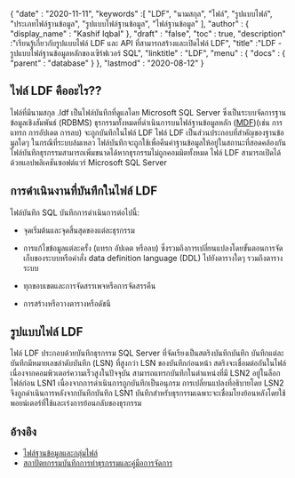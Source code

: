 {
  "date" : "2020-11-11",
  "keywords" :[ "LDF", "นามสกุล", "ไฟล์", "รูปแบบไฟล์", "ประเภทไฟล์ฐานข้อมูล", "รูปแบบไฟล์ฐานข้อมูล", "ไฟล์ฐานข้อมูล" ],
  "author" : {
    "display_name" : "Kashif Iqbal"
},
  "draft" : "false",
  "toc" : true,
  "description" :"เรียนรู้เกี่ยวกับรูปแบบไฟล์ LDF และ API ที่สามารถสร้างและเปิดไฟล์ LDF",
  "title" :"LDF - รูปแบบไฟล์ฐานข้อมูลหลักของเซิร์ฟเวอร์ SQL",
  "linktitle" : "LDF",
  "menu" : {
    "docs" : {
      "parent" : "database"
}
},
  "lastmod" : "2020-08-12"
}

## ไฟล์ LDF คืออะไร??

ไฟล์ที่มีนามสกุล .ldf เป็นไฟล์บันทึกที่ดูแลโดย Microsoft SQL Server ซึ่งเป็นระบบจัดการฐานข้อมูลเชิงสัมพันธ์ (RDBMS) ธุรกรรมทั้งหมดที่ดำเนินการบนไฟล์ฐานข้อมูลหลัก ([MDF](/th/database/mdf/))(เช่น การแทรก การอัปเดต การลบ) จะถูกบันทึกในไฟล์ LDF ไฟล์ LDF เป็นส่วนประกอบที่สำคัญของฐานข้อมูลใดๆ ในกรณีที่ระบบล้มเหลว ไฟล์บันทึกจะถูกใช้เพื่อคืนค่าฐานข้อมูลให้อยู่ในสถานะที่สอดคล้องกัน ไฟล์บันทึกธุรกรรมสามารถเพิ่มขนาดได้หากธุรกรรมไม่ถูกคอมมิตทั้งหมด ไฟล์ LDF สามารถเปิดได้ด้วยแอปพลิเคชันซอฟต์แวร์ Microsoft SQL Server

## การดำเนินงานที่บันทึกในไฟล์ LDF

ไฟล์บันทึก SQL บันทึกการดำเนินการต่อไปนี้:

* จุดเริ่มต้นและจุดสิ้นสุดของแต่ละธุรกรรม

* การแก้ไขข้อมูลแต่ละครั้ง (แทรก อัปเดต หรือลบ) ซึ่งรวมถึงการเปลี่ยนแปลงโดยขั้นตอนการจัดเก็บของระบบหรือคำสั่ง data definition language (DDL) ไปยังตารางใดๆ รวมถึงตารางระบบ

* ทุกขอบเขตและการจัดสรรเพจหรือการจัดสรรคืน

* การสร้างหรือวางตารางหรือดัชนี

## รูปแบบไฟล์ LDF

ไฟล์ LDF ประกอบด้วยบันทึกธุรกรรม SQL Server ที่จัดเรียงเป็นสตริงบันทึกบันทึก บันทึกแต่ละบันทึกมีหมายเลขลำดับบันทึก (LSN) ที่สูงกว่า LSN ของบันทึกก่อนหน้า สตริงจะเชื่อมต่อกันในไฟล์ เนื่องจากคอมพิวเตอร์ความเร็วสูงในปัจจุบัน สามารถแทรกบันทึกในตำแหน่งที่มี LSN2 อยู่ในล็อกไฟล์ก่อน LSN1 เนื่องจากการดำเนินการถูกบันทึกเป็นอนุกรม การเปลี่ยนแปลงที่อธิบายโดย LSN2 จึงถูกดำเนินการหลังจากบันทึกบันทึก LSN1 บันทึกสำหรับธุรกรรมเฉพาะจะเชื่อมโยงย้อนหลังโดยใช้พอยน์เตอร์ที่ใช้และเร่งการย้อนกลับของธุรกรรม
 

## อ้างอิง

* [ไฟล์ฐานข้อมูลและกลุ่มไฟล์](https://learn.microsoft.com/en-us/sql/relational-databases/databases/database-files-and-filegroups?view=sql-server-ver15)
* [สถาปัตยกรรมบันทึกการทำธุรกรรมและคู่มือการจัดการ](https://learn.microsoft.com/en-us/sql/relational-databases/sql-server-transaction-log-architecture-and-management-guide?view=sql-server-ver15)

